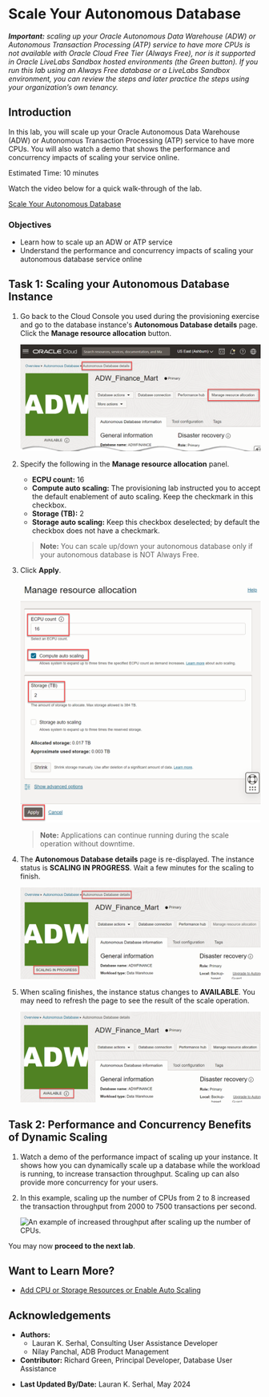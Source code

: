 # Scale Your Autonomous Database

_**Important:** scaling up your Oracle Autonomous Data Warehouse (ADW) or Autonomous Transaction Processing (ATP) service to have more CPUs is not available with Oracle Cloud Free Tier (Always Free), nor is it supported in Oracle LiveLabs Sandbox hosted environments (the Green button). If you run this lab using an Always Free database or a LiveLabs Sandbox environment, you can review the steps and later practice the steps using your organization’s own tenancy._

## Introduction

In this lab, you will scale up your Oracle Autonomous Data Warehouse (ADW) or Autonomous Transaction Processing (ATP) service to have more CPUs. You will also watch a demo that shows the performance and concurrency impacts of scaling your service online.

Estimated Time: 10 minutes

Watch the video below for a quick walk-through of the lab.

[Scale Your Autonomous Database](videohub:1_ls8fjm2p)

### Objectives

-   Learn how to scale up an ADW or ATP service
-   Understand the performance and concurrency impacts of scaling your autonomous database service online

## Task 1: Scaling your Autonomous Database Instance

1. Go back to the Cloud Console you used during the provisioning exercise and go to the database instance's **Autonomous Database details** page. Click the **Manage resource allocation** button.

    ![Click Manage resource allocation.](./images/click-manage-resource-allocation.png " ")

2. Specify the following in the **Manage resource allocation** panel.

    - **ECPU count:** 16
    - **Compute auto scaling:** The provisioning lab instructed you to accept the default enablement of auto scaling. Keep the checkmark in this checkbox.
    - **Storage (TB):** 2
    - **Storage auto scaling:** Keep this checkbox deselected; by default the checkbox does not have a checkmark.

    > **Note:** You can scale up/down your autonomous database only if your autonomous database is NOT Always Free.

3. Click **Apply**.

    ![Click Apply.](./images/click-apply-in-manage-resource-allocation-dialog.png " ")

    >**Note:** Applications can continue running during the scale operation without downtime.

4. The **Autonomous Database details** page is re-displayed. The instance status is **SCALING IN PROGRESS**. Wait a few minutes for the scaling to finish.

    ![A SCALING IN PROGRESS message appears.](./images/scaling-in-progress.png " ")

5. When scaling finishes, the instance status changes to **AVAILABLE**. You may need to refresh the page to see the result of the scale operation.

   ![A refreshed database console page with updated OCPU count and storage.](./images/the-result-of-scaling.png " ")

## Task 2: Performance and Concurrency Benefits of Dynamic Scaling

1.  Watch a demo of the performance impact of scaling up your instance. It shows how you can dynamically scale up a database while the workload is running, to increase transaction throughput. Scaling up can also provide more concurrency for your users.

    [](youtube:YgwbqurhxjM)

2.  In this example, scaling up the number of CPUs from 2 to 8 increased the transaction throughput from 2000 to 7500 transactions per second.

    ![An example of increased throughput after scaling up the number of CPUs.](./images/screenshot-of-increased-transaction-throughput.png " ")

You may now **proceed to the next lab**.

## Want to Learn More?

* [Add CPU or Storage Resources or Enable Auto Scaling](https://docs.oracle.com/en/cloud/paas/autonomous-data-warehouse-cloud/user/autonomous-add-resources.html#GUID-DA72422A-5A70-42FA-A363-AB269600D4B0)
## **Acknowledgements**

* **Authors:**
    * Lauran K. Serhal, Consulting User Assistance Developer
    * Nilay Panchal, ADB Product Management
* **Contributor:** Richard Green, Principal Developer, Database User Assistance
- **Last Updated By/Date:** Lauran K. Serhal, May 2024
